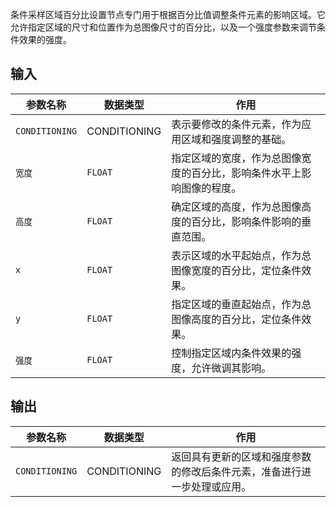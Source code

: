 条件采样区域百分比设置节点专门用于根据百分比值调整条件元素的影响区域。它允许指定区域的尺寸和位置作为总图像尺寸的百分比，以及一个强度参数来调节条件效果的强度。

## 输入

| 参数名称 | 数据类型 | 作用 |
| --- | --- | --- |
| `CONDITIONING` | CONDITIONING | 表示要修改的条件元素，作为应用区域和强度调整的基础。 |
| `宽度` | `FLOAT` | 指定区域的宽度，作为总图像宽度的百分比，影响条件水平上影响图像的程度。 |
| `高度` | `FLOAT` | 确定区域的高度，作为总图像高度的百分比，影响条件影响的垂直范围。 |
| `x` | `FLOAT` | 表示区域的水平起始点，作为总图像宽度的百分比，定位条件效果。 |
| `y` | `FLOAT` | 指定区域的垂直起始点，作为总图像高度的百分比，定位条件效果。 |
| `强度` | `FLOAT` | 控制指定区域内条件效果的强度，允许微调其影响。 |

## 输出

| 参数名称 | 数据类型 | 作用 |
| --- | --- | --- |
| `CONDITIONING` | CONDITIONING | 返回具有更新的区域和强度参数的修改后条件元素，准备进行进一步处理或应用。 |
